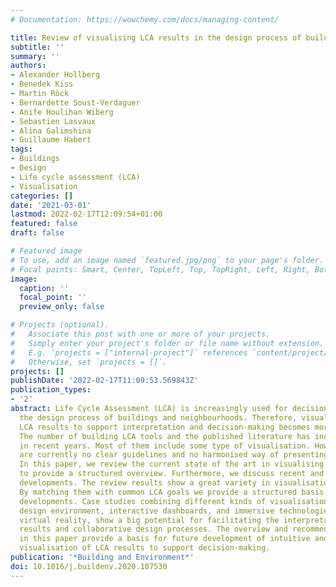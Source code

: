 ```yaml
---
# Documentation: https://wowchemy.com/docs/managing-content/

title: Review of visualising LCA results in the design process of buildings
subtitle: ''
summary: ''
authors:
- Alexander Hollberg
- Benedek Kiss
- Martin Röck
- Bernardette Soust-Verdaguer
- Aoife Houlihan Wiberg
- Sebastien Lasvaux
- Alina Galimshina
- Guillaume Habert
tags:
- Buildings
- Design
- Life cycle assessment (LCA)
- Visualisation
categories: []
date: '2021-03-01'
lastmod: 2022-02-17T12:09:54+01:00
featured: false
draft: false

# Featured image
# To use, add an image named `featured.jpg/png` to your page's folder.
# Focal points: Smart, Center, TopLeft, Top, TopRight, Left, Right, BottomLeft, Bottom, BottomRight.
image:
  caption: ''
  focal_point: ''
  preview_only: false

# Projects (optional).
#   Associate this post with one or more of your projects.
#   Simply enter your project's folder or file name without extension.
#   E.g. `projects = ["internal-project"]` references `content/project/deep-learning/index.md`.
#   Otherwise, set `projects = []`.
projects: []
publishDate: '2022-02-17T11:09:53.569843Z'
publication_types:
- '2'
abstract: Life Cycle Assessment (LCA) is increasingly used for decision-making in
  the design process of buildings and neighbourhoods. Therefore, visualisation of
  LCA results to support interpretation and decision-making becomes more important.
  The number of building LCA tools and the published literature has increased substantially
  in recent years. Most of them include some type of visualisation. However, there
  are currently no clear guidelines and no harmonised way of presenting LCA results.
  In this paper, we review the current state of the art in visualising LCA results
  to provide a structured overview. Furthermore, we discuss recent and potential future
  developments. The review results show a great variety in visualisation options.
  By matching them with common LCA goals we provide a structured basis for future
  developments. Case studies combining different kinds of visualisations within the
  design environment, interactive dashboards, and immersive technologies, such as
  virtual reality, show a big potential for facilitating the interpretation of LCA
  results and collaborative design processes. The overview and recommendations presented
  in this paper provide a basis for future development of intuitive and design-integrated
  visualisation of LCA results to support decision-making.
publication: '*Building and Environment*'
doi: 10.1016/j.buildenv.2020.107530
---
```


